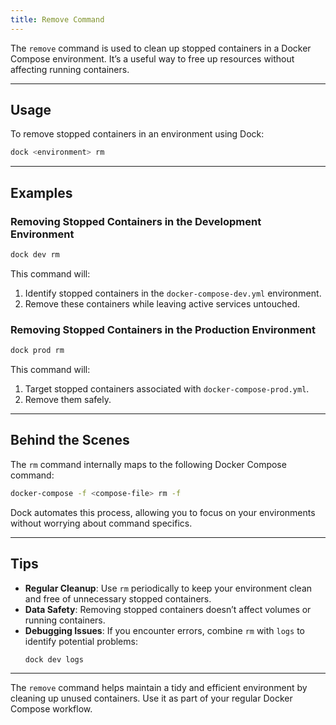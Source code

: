 ```yaml
---
title: Remove Command
---
```


The `remove` command is used to clean up stopped containers in a Docker Compose environment. It’s a useful way to free up resources without affecting running containers.

---

## Usage

To remove stopped containers in an environment using Dock:

```bash
dock <environment> rm
```

---

## Examples

### Removing Stopped Containers in the Development Environment
```bash
dock dev rm
```

This command will:
1. Identify stopped containers in the `docker-compose-dev.yml` environment.
2. Remove these containers while leaving active services untouched.

### Removing Stopped Containers in the Production Environment
```bash
dock prod rm
```

This command will:
1. Target stopped containers associated with `docker-compose-prod.yml`.
2. Remove them safely.

---

## Behind the Scenes

The `rm` command internally maps to the following Docker Compose command:

```bash
docker-compose -f <compose-file> rm -f
```

Dock automates this process, allowing you to focus on your environments without worrying about command specifics.

---

## Tips

- **Regular Cleanup**: Use `rm` periodically to keep your environment clean and free of unnecessary stopped containers.
- **Data Safety**: Removing stopped containers doesn’t affect volumes or running containers.
- **Debugging Issues**: If you encounter errors, combine `rm` with `logs` to identify potential problems:
  ```bash
  dock dev logs
  ```

---

The `remove` command helps maintain a tidy and efficient environment by cleaning up unused containers. Use it as part of your regular Docker Compose workflow.
